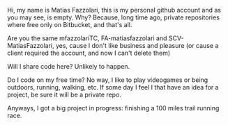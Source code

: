 Hi, my name is Matias Fazzolari, this is my personal github account and as you may see, is empty.
Why? Because, long time ago, private repositories where free only on Bitbucket, and that's all.

Are you the same mfazzolariTC, FA-matiasfazzolari and SCV-MatiasFazzolari, yes, cause I don't like
business and pleasure (or cause a client required the account, and now I can't delete them)

Will I share code here? Unlikely to happen. 

Do I code on my free time? No way, I like to play videogames or being outdoors, running, walking, etc. 
If some day I feel I that have an idea for a project, be sure it will be a private repo.

Anyways, I got a big project in progress: finishing a 100 miles trail running race. 
